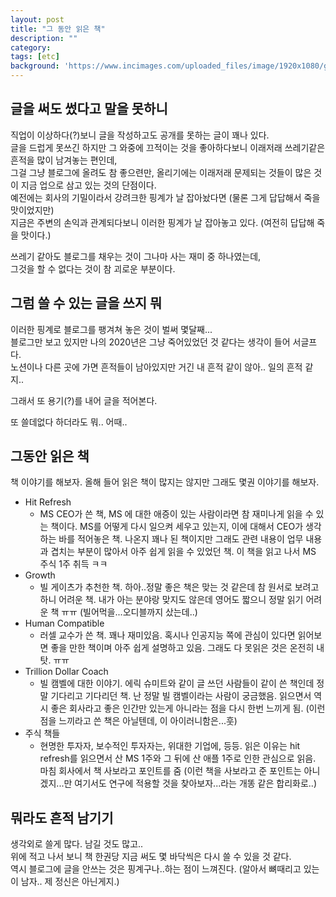 ```yaml
---
layout: post
title: "그 동안 읽은 책"
description: ""
category:
tags: [etc]
background: 'https://www.incimages.com/uploaded_files/image/1920x1080/getty_883231284_200013331818843182490_335833.jpg'
---
```


## 글을 써도 썼다고 말을 못하니
직업이 이상하다(?)보니 글을 작성하고도 공개를 못하는 글이 꽤나 있다.  
글을 드럽게 못쓰긴 하지만 그 와중에 끄적이는 것을 좋아하다보니 이래저래 쓰레기같은 흔적을 많이 남겨놓는 편인데,  
그걸 그냥 블로그에 올려도 참 좋으련만, 올리기에는 이래저래 문제되는 것들이 많은 것이 지금 업으로 삼고 있는 것의 단점이다.  
예전에는 회사의 기밀이라서 강려크한 핑계가 날 잡아놨다면 (물론 그게 답답해서 죽을 맛이었지만)  
지금은 주변의 손익과 관계되다보니 이러한 핑계가 날 잡아놓고 있다. (여전히 답답해 죽을 맛이다.)

쓰레기 같아도 블로그를 채우는 것이 그나마 사는 재미 중 하나였는데,  
그것을 할 수 없다는 것이 참 괴로운 부분이다.


## 그럼 쓸 수 있는 글을 쓰지 뭐
이러한 핑계로 블로그를 팽겨쳐 놓은 것이 벌써 몇달째...  
블로그만 보고 있지만 나의 2020년은 그냥 죽어있었던 것 같다는 생각이 들어 서글프다.  
노션이나 다른 곳에 가면 흔적들이 남아있지만 거긴 내 흔적 같이 않아.. 일의 흔적 같지..

그래서 또 용기(?)를 내어 글을 적어본다.  

또 쓸데없다 하더라도 뭐.. 어때..


## 그동안 읽은 책
책 이야기를 해보자. 올해 들어 읽은 책이 많지는 않지만 그래도 몇권 이야기를 해보자.

* Hit Refresh
  * MS CEO가 쓴 책, MS 에 대한 애증이 있는 사람이라면 참 재미나게 읽을 수 있는 책이다. MS를 어떻게 다시 일으켜 세우고 있는지, 이에 대해서 CEO가 생각하는 바를 적어놓은 책. 나온지 꽤나 된 책이지만 그래도 관련 내용이 업무 내용과 겹치는 부분이 많아서 아주 쉽게 읽을 수 있었던 책. 이 책을 읽고 나서 MS 주식 1주 취득 ㅋㅋ
* Growth
  * 빌 게이츠가 추천한 책. 하아..정말 좋은 책은 맞는 것 같은데 참 원서로 보려고 하니 어려운 책. 내가 아는 분야랑 맞지도 않은데 영어도 짧으니 정말 읽기 어려운 책 ㅠㅠ (빌어먹을...오디블까지 샀는데..)
* Human Compatible
  * 러셀 교수가 쓴 책. 꽤나 재미있음. 혹시나 인공지능 쪽에 관심이 있다면 읽어보면 좋을 만한 책이며 아주 쉽게 설명하고 있음. 그래도 다 못읽은 것은 온전히 내 탓. ㅠㅠ
* Trillion Dollar Coach
  * 빌 캠벨에 대한 이야기. 에릭 슈미트와 같이 글 쓰던 사람들이 같이 쓴 책인데 정말 기다리고 기다리던 책. 난 정말 빌 캠벨이라는 사람이 궁금했음. 읽으면서 역시 좋은 회사라고 좋은 인간만 있는게 아니라는 점을 다시 한번 느끼게 됨. (이런 점을 느끼라고 쓴 책은 아닐텐데, 이 아이러니함은...훗)
* 주식 책들
  * 현명한 투자자, 보수적인 투자자는, 위대한 기업에, 등등. 읽은 이유는 hit refresh를 읽으면서 산 MS 1주와 그 뒤에 산 애플 1주로 인한 관심으로 읽음. 마침 회사에서 책 사보라고 포인트를 줌 (이런 책을 사보라고 준 포인트는 아니겠지...만 여기서도 연구에 적용할 것을 찾아보자...라는 개똥 같은 합리화로..)



## 뭐라도 흔적 남기기
생각외로 쓸게 많다. 남길 것도 많고..  
위에 적고 나서 보니 책 한권당 지금 써도 몇 바닥씩은 다시 쓸 수 있을 것 같다.  
역시 블로그에 글을 안쓰는 것은 핑계구나..하는 점이 느껴진다. (알아서 뼈때리고 있는 이 남자.. 제 정신은 아닌게지.)